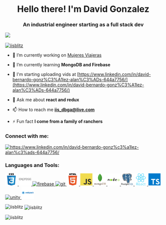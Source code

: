 <h1 align="center">Hello there! I'm David Gonzalez</h1>
<h3 align="center">An industrial engineer starting as a full stack dev</h3>
<img  src="https://media.tenor.com/RpxxkrGJ5VIAAAAC/thumbs-up-engineer-gaming.gif">


<p> <a href="https://github.com/ryo-ma/github-profile-trophy"><img src="https://github-profile-trophy.vercel.app/?username=iisblitz" alt="iisblitz" /></a> </p>

- 🔭 I’m currently working on [Mujeres Viajeras](https://github.com/iisblitz/Mujeres-Viajeras)

- 🌱 I’m currently learning **MongoDB and Firebase**

- 📝 I'm starting uploading vids at [https://www.linkedin.com/in/david-bernardo-gonz%C3%A1lez-alan%C3%ADs-644a7756/](https://www.linkedin.com/in/david-bernardo-gonz%C3%A1lez-alan%C3%ADs-644a7756/)

- 💬 Ask me about **react and redux**

- 📫 How to reach me **iis_dbga@live.com**

- ⚡ Fun fact **I come from a family of ranchers**

<h3 align="left">Connect with me:</h3>
<p align="left">
<a href="https://linkedin.com/in/https://www.linkedin.com/in/david-bernardo-gonz%c3%a1lez-alan%c3%ads-644a7756/" target="blank"><img align="center" src="https://raw.githubusercontent.com/rahuldkjain/github-profile-readme-generator/master/src/images/icons/Social/linked-in-alt.svg" alt="https://www.linkedin.com/in/david-bernardo-gonz%c3%a1lez-alan%c3%ads-644a7756/" height="30" width="40" /></a>
</p>

<h3 align="left">Languages and Tools:</h3>
<p align="left"> <a href="https://www.w3schools.com/css/" target="_blank" rel="noreferrer"> <img src="https://raw.githubusercontent.com/devicons/devicon/master/icons/css3/css3-original-wordmark.svg" alt="css3" width="40" height="40"/> </a> <a href="https://expressjs.com" target="_blank" rel="noreferrer"> <img src="https://raw.githubusercontent.com/devicons/devicon/master/icons/express/express-original-wordmark.svg" alt="express" width="40" height="40"/> </a> <a href="https://firebase.google.com/" target="_blank" rel="noreferrer"> <img src="https://www.vectorlogo.zone/logos/firebase/firebase-icon.svg" alt="firebase" width="40" height="40"/> </a> <a href="https://git-scm.com/" target="_blank" rel="noreferrer"> <img src="https://www.vectorlogo.zone/logos/git-scm/git-scm-icon.svg" alt="git" width="40" height="40"/> </a> <a href="https://www.w3.org/html/" target="_blank" rel="noreferrer"> <img src="https://raw.githubusercontent.com/devicons/devicon/master/icons/html5/html5-original-wordmark.svg" alt="html5" width="40" height="40"/> </a> <a href="https://developer.mozilla.org/en-US/docs/Web/JavaScript" target="_blank" rel="noreferrer"> <img src="https://raw.githubusercontent.com/devicons/devicon/master/icons/javascript/javascript-original.svg" alt="javascript" width="40" height="40"/> </a> <a href="https://www.mongodb.com/" target="_blank" rel="noreferrer"> <img src="https://raw.githubusercontent.com/devicons/devicon/master/icons/mongodb/mongodb-original-wordmark.svg" alt="mongodb" width="40" height="40"/> </a> <a href="https://nodejs.org" target="_blank" rel="noreferrer"> <img src="https://raw.githubusercontent.com/devicons/devicon/master/icons/nodejs/nodejs-original-wordmark.svg" alt="nodejs" width="40" height="40"/> </a> <a href="https://www.postgresql.org" target="_blank" rel="noreferrer"> <img src="https://raw.githubusercontent.com/devicons/devicon/master/icons/postgresql/postgresql-original-wordmark.svg" alt="postgresql" width="40" height="40"/> </a> <a href="https://reactjs.org/" target="_blank" rel="noreferrer"> <img src="https://raw.githubusercontent.com/devicons/devicon/master/icons/react/react-original-wordmark.svg" alt="react" width="40" height="40"/> </a> <a href="https://www.typescriptlang.org/" target="_blank" rel="noreferrer"> <img src="https://raw.githubusercontent.com/devicons/devicon/master/icons/typescript/typescript-original.svg" alt="typescript" width="40" height="40"/> </a> <a href="https://unity.com/" target="_blank" rel="noreferrer"> <img src="https://www.vectorlogo.zone/logos/unity3d/unity3d-icon.svg" alt="unity" width="40" height="40"/> </a> <a href="https://webpack.js.org" target="_blank" rel="noreferrer"> <img src="https://raw.githubusercontent.com/devicons/devicon/d00d0969292a6569d45b06d3f350f463a0107b0d/icons/webpack/webpack-original-wordmark.svg" alt="webpack" width="40" height="40"/> </a> </p>

<p><img align="left" src="https://github-readme-stats.vercel.app/api/top-langs?username=iisblitz&show_icons=true&locale=en&layout=compact" alt="iisblitz" /></p>

<p>&nbsp;<img align="center" src="https://github-readme-stats.vercel.app/api?username=iisblitz&show_icons=true&locale=en" alt="iisblitz" /></p>

<p><img align="center" src="https://github-readme-streak-stats.herokuapp.com/?user=iisblitz&" alt="iisblitz" /></p>
